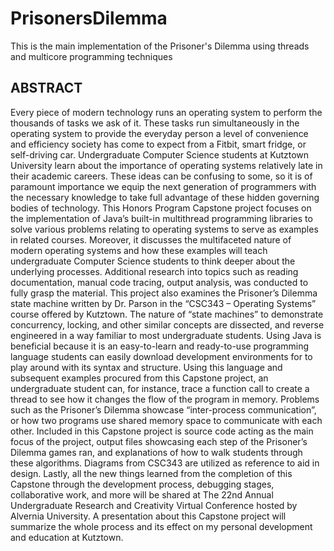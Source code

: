 # PrisonersDilemma
This is the main implementation of the Prisoner's Dilemma using threads and multicore programming techniques

ABSTRACT
--------
Every piece of modern technology runs an operating system to perform the thousands of tasks we ask of it. These tasks run simultaneously in the operating system to provide the everyday person a level of convenience and efficiency society has come to expect from a Fitbit, smart fridge, or self-driving car. Undergraduate Computer Science students at Kutztown University learn about the importance of operating systems relatively late in their academic careers. These ideas can be confusing to some, so it is of paramount importance we equip the next generation of programmers with the necessary knowledge to take full advantage of these hidden governing bodies of technology.
This Honors Program Capstone project focuses on the implementation of Java’s built-in multithread programming libraries to solve various problems relating to operating systems to serve as examples in related courses. Moreover, it discusses the multifaceted nature of modern operating systems and how these examples will teach undergraduate Computer Science students to think deeper about the underlying processes. Additional research into topics such as reading documentation, manual code tracing, output analysis, was conducted to fully grasp the material.
This project also examines the Prisoner’s Dilemma state machine written by Dr. Parson in the “CSC343 – Operating Systems” course offered by Kutztown. The nature of “state machines” to demonstrate concurrency, locking, and other similar concepts are dissected, and reverse engineered in a way familiar to most undergraduate students. Using Java is beneficial because it is an easy-to-learn and ready-to-use programming language students can easily download development environments for to play around with its syntax and structure. Using this language and subsequent examples procured from this Capstone project, an undergraduate student can, for instance, trace a function call to create a thread to see how it changes the flow of the program in memory. Problems such as the Prisoner’s Dilemma showcase “inter-process communication”, or how two programs use shared memory space to communicate with each other.
Included in this Capstone project is source code acting as the main focus of the project, output files showcasing each step of the Prisoner’s Dilemma games ran, and explanations of how to walk students through these algorithms. Diagrams from CSC343 are utilized as reference to aid in design. Lastly, all the new things learned from the completion of this Capstone through the development process, debugging stages, collaborative work, and more will be shared at The 22nd Annual Undergraduate Research and Creativity Virtual Conference hosted by Alvernia University. A presentation about this Capstone project will summarize the whole process and its effect on my personal development and education at Kutztown.
